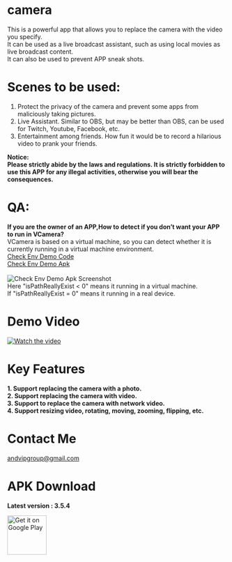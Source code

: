 # camera

This is a powerful app that allows you to replace the camera with the video you specify.  </b>  
 It can be used as a live broadcast assistant, such as using local movies as live broadcast content. </b>    
 It can also be used to prevent APP sneak shots. </b>    

# Scenes to be used:
1. Protect the privacy of the camera and prevent some apps from maliciously taking pictures.  
2. Live Assistant. Similar to OBS, but may be better than OBS, can be used for Twitch, Youtube, Facebook, etc.  
3. Entertainment among friends. How fun it would be to record a hilarious video to prank your friends. 

**Notice:**  
**Please strictly abide by the laws and regulations. It is strictly forbidden to use this APP for any illegal activities, otherwise you will bear the consequences.**  


# QA:
**If you are the owner of an APP,How to detect if you don’t want your APP to run in VCamera?**  
VCamera is based on a virtual machine, so you can detect whether it is currently running in a virtual machine environment.  
[Check Env Demo Code](https://github.com/andvipgroup/VCamera/tree/main/check_env_demo/code)  
[Check Env Demo Apk](https://github.com/andvipgroup/VCamera/blob/main/check_env_demo/check_env_demo.apk)  <br><br>
![Check Env Demo Apk Screenshot](https://github.com/andvipgroup/VCamera/blob/main/check_env_demo/check_result.png?raw=true)  
Here "isPathReallyExist  < 0" means it running in a virtual machine.  
If "isPathReallyExist = 0" means it running in a real device.  



# Demo Video
[![Watch the video](https://img.youtube.com/vi/lT-MP9c7SbY/maxresdefault.jpg)](https://www.youtube.com/embed/lT-MP9c7SbY)


# Key Features
**1. Support replacing the camera with a photo.**  
**2. Support replacing the camera with video.**  
**3. Support to replace the camera with network video.**  
**4. Support resizing video, rotating, moving, zooming, flipping, etc.**  



# Contact Me
andvipgroup@gmail.com

# APK Download
**Latest version : 3.5.4**  
<p align="left">
  <a href='https://play.google.com/store/apps/details?id=virtual.camera.app'>
    <img alt='Get it on Google Play' height='90' src='https://github.com/andvipgroup/VCamera/blob/main/gp.png'/>
  </a>
</p>
